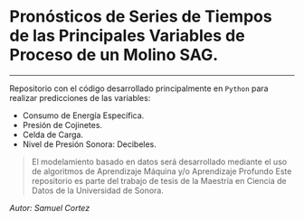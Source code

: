 # Pronósticos de Series de Tiempos de las Principales Variables de Proceso de un Molino SAG.
---
Repositorio con el código desarrollado principalmente en `Python` para realizar predicciones de las variables:
* Consumo de Energía Específica.
* Presión de Cojinetes.
* Celda de Carga.
* Nivel de Presión Sonora: Decibeles.

> El modelamiento basado en datos será desarrollado mediante el uso de algoritmos de Aprendizaje Máquina y/o Aprendizaje Profundo
> Este repositorio es parte del trabajo de tesis de la Maestría en Ciencia de Datos de la Universidad de Sonora.

*Autor:  Samuel Cortez*
